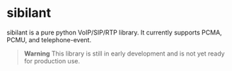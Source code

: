 # sibilant

sibilant is a pure python VoIP/SIP/RTP library. It currently supports PCMA, PCMU, and telephone-event.


> **Warning**
> This library is still in early development and is not yet ready for production use.
